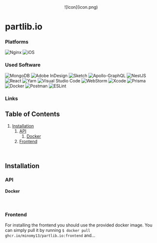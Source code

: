 <center>
![Icon](icon.png)
</center>

# partlib.io

### Platforms
   ![Nginx](https://img.shields.io/badge/nginx-%23009639.svg?style=for-the-badge&logo=nginx&logoColor=white)
   ![iOS](https://img.shields.io/badge/iOS-000000?style=for-the-badge&logo=ios&logoColor=white)
   
### Used Software
   ![MongoDB](https://img.shields.io/badge/MongoDB-%234ea94b.svg?style=for-the-badge&logo=mongodb&logoColor=white)
   ![Adobe InDesign](https://img.shields.io/badge/Adobe%20InDesign-49021F?style=for-the-badge&logo=adobeindesign&logoColor=white)
   ![Sketch](https://img.shields.io/badge/Sketch-FFB387?style=for-the-badge&logo=sketch&logoColor=black)
   ![Apollo-GraphQL](https://img.shields.io/badge/-ApolloGraphQL-311C87?style=for-the-badge&logo=apollo-graphql)
   ![NestJS](https://img.shields.io/badge/nestjs-%23E0234E.svg?style=for-the-badge&logo=nestjs&logoColor=white)
   ![React](https://img.shields.io/badge/react-%2320232a.svg?style=for-the-badge&logo=react&logoColor=%2361DAFB)
   ![Yarn](https://img.shields.io/badge/yarn-%232C8EBB.svg?style=for-the-badge&logo=yarn&logoColor=white)
   ![Visual Studio Code](https://img.shields.io/badge/Visual%20Studio%20Code-0078d7.svg?style=for-the-badge&logo=visual-studio-code&logoColor=white)
   ![WebStorm](https://img.shields.io/badge/webstorm-143?style=for-the-badge&logo=webstorm&logoColor=white&color=black)
   ![Xcode](https://img.shields.io/badge/Xcode-007ACC?style=for-the-badge&logo=Xcode&logoColor=white)
   ![Prisma](https://img.shields.io/badge/Prisma-3982CE?style=for-the-badge&logo=Prisma&logoColor=white)
   ![Docker](https://img.shields.io/badge/docker-%230db7ed.svg?style=for-the-badge&logo=docker&logoColor=white)
   ![Postman](https://img.shields.io/badge/Postman-FF6C37?style=for-the-badge&logo=postman&logoColor=white)
   ![ESLint](https://img.shields.io/badge/ESLint-4B3263?style=for-the-badge&logo=eslint&logoColor=white)

### Links

## Table of Contents

1. [Installation](#installation)
   1. [API](#api)
      1. [Docker](#docker)
   1. [Frontend](#frontend)

</br>

## Installation

### API

#### Docker

</br>

### Frontend

For installing the frontend you should use the provided docker image. You can simply pull it by running `$ docker pull ghcr.io/minomy13/partlib.io:frontend` and...
